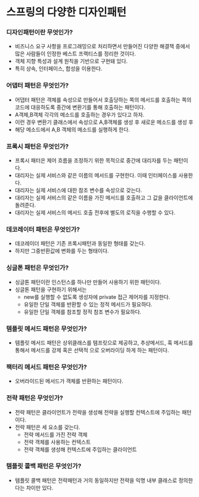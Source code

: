 # 스프링의 다양한 디자인패턴

### 디자인패턴이란 무엇인가?

- 비즈니스 요구 사항을 프로그래밍으로 처리하면서 만들어진 다양한 해결책 중에서 많은 사람들이 인정한 베스트 프랙티스를 정리한 것이다.
- 객체 지향 특성과 설계 원칙을 기반으로 구현돼 있다.
- 특히 상속, 인터페이스, 합성을 이용한다.

### 어댑터 패턴은 무엇인가?

- 어댑터 패턴은 객체를 속성으로 만들어서 호출당하는 쪽의 메서드를 호출하는 쪽의 코드에 대응하도록 중간에 변환기를 통해 호출하는 패턴이다.
- A객체,B객체 각각의 메소드를 호출하는 경우가 있다고 하자.
- 이런 경우 변환기 클래스에서 속성으로 A,B객체를 생성 후 새로운 메소드를 생성 후
- 해당 메소드에서 A,B 객체의 메소드를 실행하게 한다.

### 프록시 패턴은 무엇인가?

- 프록시 패터은 제어 흐름을 조정하기 위한 목적으로 중간에 대리자를 두는 패턴이다.
- 대리자는 실제 서비스와 같은 이름의 메서드를 구현한다. 이때 인터페이스를 사용한다.
- 대리자는 실제 서비스에 대한 참조 변수를 속성으로 갖는다.
- 대리자는 실제 서비스의 같은 이름을 가진 메서드를 호출하고 그 값을 클라이언트에 돌려준다.
- 대리자는 실제 서비스의 메서드 호출 전후에 별도의 로직을 수행할 수 있다.

### 데코레이터 패턴은 무엇인가?

- 데코레이더 패턴은 기존 프록시패턴과 동일한 형태를 갖는다.
- 하지만 그중반환값에 변화를 두는 형태이다.

### 싱글톤 패턴은 무엇인가?

- 싱글톤 패턴이란 인스턴스를 하나만 만들어 사용하기 위한 패턴이다.
- 싱글톤 패턴을 구현하기 위해서는
    - new를 실행할 수 없도록 생성자에 private 접근 제어자를 지정한다.
    - 유일한 단일 객체를 반환할 수 있는 정적 메서드가 필요하다.
    - 유일한 단일 객체를 참조할 정적 참조 변수가 필요하다.

### 템플릿 메서드 패턴은 무엇인가?

- 템플릿 메서드 패턴은 상위클래스를 템프릿으로 제공하고, 추상메서드, 훅 메서드를 통해서 메서드를 강제 혹은 선택적 으로 오버라이딩 하게 하는 패턴이다.

### 팩터리 메서드 패턴은 무엇인가?

- 오버라이드된 메서드가 객체를 반환하는 패턴이다.

### 전략 패턴은 무엇인가?

- 전략 패턴은 클라이언트가 전략을 생성해 전략을 실행할 컨텍스트에 주입하는 패턴이다.
- 전략 패턴은 세 요소를 갖는다.
    - 전략 메서드를 가진 전략 객체
    - 전략 객체를 사용하는 컨텍스트
    - 전략 객체를 생성해 컨텍스트에 주입하는 클라이언트

### 템플릿 콜백 패턴은 무엇인가?

- 템플릿 콜백 패턴은 전략패턴과 거의 동일하지만 전략을 익명 내부 클래스로 정의한다는 차이만 있다.
